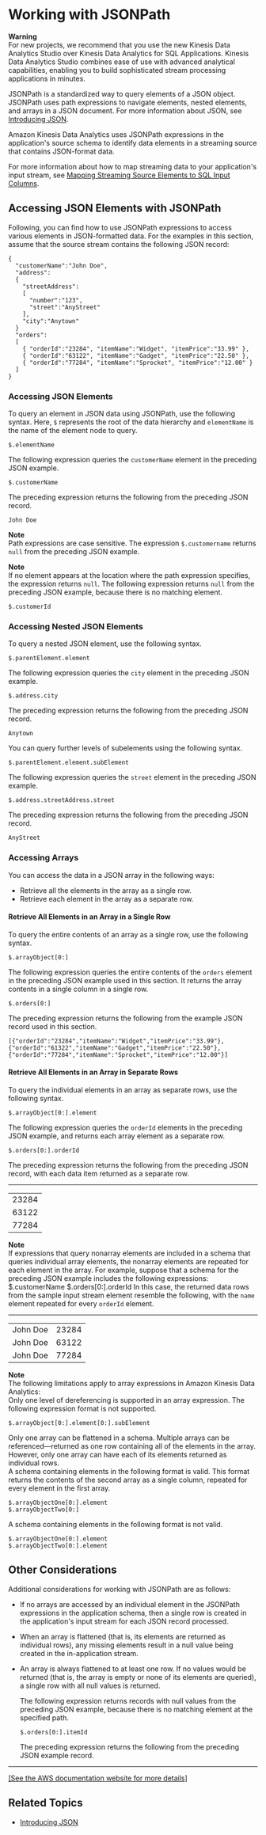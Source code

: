 # Working with JSONPath<a name="about-json-path"></a>

**Warning**  
For new projects, we recommend that you use the new Kinesis Data Analytics Studio over Kinesis Data Analytics for SQL Applications\. Kinesis Data Analytics Studio combines ease of use with advanced analytical capabilities, enabling you to build sophisticated stream processing applications in minutes\.

JSONPath is a standardized way to query elements of a JSON object\. JSONPath uses path expressions to navigate elements, nested elements, and arrays in a JSON document\. For more information about JSON, see [Introducing JSON](http://www.json.org/)\.

Amazon Kinesis Data Analytics uses JSONPath expressions in the application's source schema to identify data elements in a streaming source that contains JSON\-format data\.

For more information about how to map streaming data to your application's input stream, see [Mapping Streaming Source Elements to SQL Input Columns](sch-mapping.md)\.

## Accessing JSON Elements with JSONPath<a name="about-json-path-elements"></a>

Following, you can find how to use JSONPath expressions to access various elements in JSON\-formatted data\. For the examples in this section, assume that the source stream contains the following JSON record:

```
{
  "customerName":"John Doe",
  "address":
  {
    "streetAddress":
    [
      "number":"123",
      "street":"AnyStreet"
    ],
    "city":"Anytown"
  }
  "orders":
  [
    { "orderId":"23284", "itemName":"Widget", "itemPrice":"33.99" },
    { "orderId":"63122", "itemName":"Gadget", "itemPrice":"22.50" },
    { "orderId":"77284", "itemName":"Sprocket", "itemPrice":"12.00" }
  ]
}
```

### Accessing JSON Elements<a name="about-json-path-firstlevel"></a>

To query an element in JSON data using JSONPath, use the following syntax\. Here, `$` represents the root of the data hierarchy and `elementName` is the name of the element node to query\.

```
$.elementName
```

The following expression queries the `customerName` element in the preceding JSON example\.

```
$.customerName
```

The preceding expression returns the following from the preceding JSON record\.

```
John Doe
```

**Note**  
Path expressions are case sensitive\. The expression `$.customername` returns `null` from the preceding JSON example\.

**Note**  
If no element appears at the location where the path expression specifies, the expression returns `null`\. The following expression returns `null` from the preceding JSON example, because there is no matching element\.  

```
$.customerId
```

### Accessing Nested JSON Elements<a name="about-json-path-nested"></a>

To query a nested JSON element, use the following syntax\.

```
$.parentElement.element
```

The following expression queries the `city` element in the preceding JSON example\.

```
$.address.city
```

The preceding expression returns the following from the preceding JSON record\.

```
Anytown
```

You can query further levels of subelements using the following syntax\.

```
$.parentElement.element.subElement
```

The following expression queries the `street` element in the preceding JSON example\.

```
$.address.streetAddress.street
```

The preceding expression returns the following from the preceding JSON record\.

```
AnyStreet
```

### Accessing Arrays<a name="about-json-path-arrays"></a>

You can access the data in a JSON array in the following ways:
+ Retrieve all the elements in the array as a single row\.
+ Retrieve each element in the array as a separate row\.

#### Retrieve All Elements in an Array in a Single Row<a name="about-json-path-arrays-row"></a>

To query the entire contents of an array as a single row, use the following syntax\.

```
$.arrayObject[0:]
```

The following expression queries the entire contents of the `orders` element in the preceding JSON example used in this section\. It returns the array contents in a single column in a single row\.

```
$.orders[0:]
```

The preceding expression returns the following from the example JSON record used in this section\.

```
[{"orderId":"23284","itemName":"Widget","itemPrice":"33.99"},{"orderId":"61322","itemName":"Gadget","itemPrice":"22.50"},{"orderId":"77284","itemName":"Sprocket","itemPrice":"12.00"}]
```

#### Retrieve All Elements in an Array in Separate Rows<a name="about-json-path-arrays-separate"></a>

To query the individual elements in an array as separate rows, use the following syntax\.

```
$.arrayObject[0:].element
```

The following expression queries the `orderId` elements in the preceding JSON example, and returns each array element as a separate row\.

```
$.orders[0:].orderId
```

The preceding expression returns the following from the preceding JSON record, with each data item returned as a separate row\.


****  

|  | 
| --- |
|  23284  | 
|  63122  | 
|  77284  | 

**Note**  
If expressions that query nonarray elements are included in a schema that queries individual array elements, the nonarray elements are repeated for each element in the array\. For example, suppose that a schema for the preceding JSON example includes the following expressions:  
$\.customerName
$\.orders\[0:\]\.orderId
In this case, the returned data rows from the sample input stream element resemble the following, with the `name` element repeated for every `orderId` element\.  


****  

|  |  | 
| --- |--- |
|  John Doe  |  23284  | 
|  John Doe  |  63122  | 
|  John Doe  |  77284  | 

**Note**  
The following limitations apply to array expressions in Amazon Kinesis Data Analytics:  
Only one level of dereferencing is supported in an array expression\. The following expression format is not supported\.  

  ```
  $.arrayObject[0:].element[0:].subElement
  ```
Only one array can be flattened in a schema\. Multiple arrays can be referenced—returned as one row containing all of the elements in the array\. However, only one array can have each of its elements returned as individual rows\.  
A schema containing elements in the following format is valid\. This format returns the contents of the second array as a single column, repeated for every element in the first array\.  

  ```
  $.arrayObjectOne[0:].element
  $.arrayObjectTwo[0:]
  ```
A schema containing elements in the following format is not valid\.  

  ```
  $.arrayObjectOne[0:].element
  $.arrayObjectTwo[0:].element
  ```

## Other Considerations<a name="about-json-path-other"></a>

Additional considerations for working with JSONPath are as follows:
+ If no arrays are accessed by an individual element in the JSONPath expressions in the application schema, then a single row is created in the application's input stream for each JSON record processed\. 
+ When an array is flattened \(that is, its elements are returned as individual rows\), any missing elements result in a null value being created in the in\-application stream\. 
+ An array is always flattened to at least one row\. If no values would be returned \(that is, the array is empty or none of its elements are queried\), a single row with all null values is returned\.

  The following expression returns records with null values from the preceding JSON example, because there is no matching element at the specified path\.

  ```
  $.orders[0:].itemId
  ```

  The preceding expression returns the following from the preceding JSON example record\.  
****    
[\[See the AWS documentation website for more details\]](http://docs.aws.amazon.com/kinesisanalytics/latest/dev/about-json-path.html)

## Related Topics<a name="about-json-path.Related"></a>
+ [Introducing JSON](http://www.json.org/)